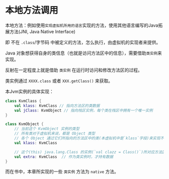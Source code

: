 # 本地方法调用

本地方法：例如使用`实现虚拟机所用的语言`实现的方法，使用其他语言编写的Java拓展方法(JNI, Java Native Interface)

即 不在 `.class`/字节码 中被定义的方法，怎么执行，由虚拟机的实现者来提供。

Java 对象想获得自身的类信息（也就是访问方法区中的信息），需要借助`类实例`来实现。

反射在一定程度上就是借助 `类实例` 在运行时访问和修改方法区的过程。

类实例通过 `XXXX.class` 或者 `XXX.getClass()` 来获取。

本Jvm实例的具体实现：

```kotlin
class KvmClass {
    val klass: KvmClass // 指向方法区的类数据
    val jClass: KvmObject // 指向栈区实例，每个类在栈区中拥有一个唯一实例
}

class KvmObject {
    // 当前这个 KvmObject 实例的类型
    // 所有类对于虚拟机来说，都是 Object 类型
    // 各个 Object 通过它们所指向的方法区中的类(本虚拟机中是`klass`字段)来实现不同的类行为
    val klass: KvmClass

    // 这个(this) java.lang.Class 的实例(`val clazz = Class()`)所对应方法区中的类数据
    val extra: KvmClass  // 作为类实例时，才持有数据
}
```

而在书中，本章所实现的一些 `类实例` 方法为 `native` 方法。


